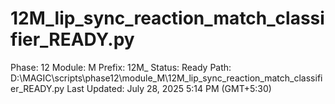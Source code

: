 # 12M_lip_sync_reaction_match_classifier_READY.py

Phase: 12
Module: M
Prefix: 12M_
Status: Ready
Path: D:\MAGIC\scripts\phase12\module_M\12M_lip_sync_reaction_match_classifier_READY.py
Last Updated: July 28, 2025 5:14 PM (GMT+5:30)
